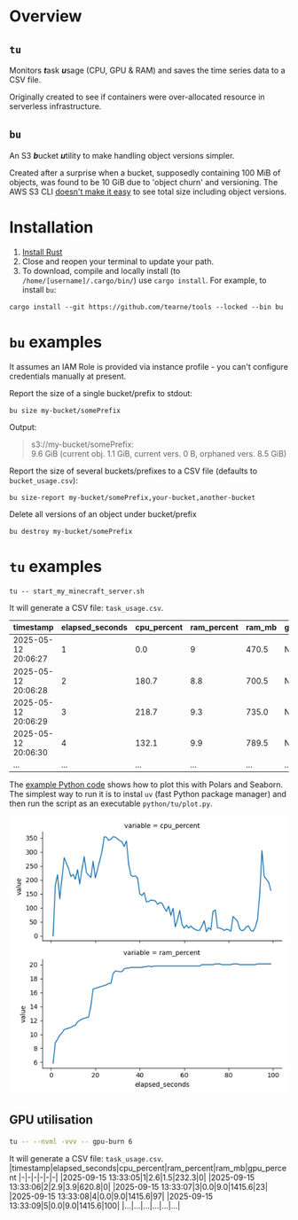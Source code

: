 # Overview
## `tu`
Monitors ***t***ask ***u***sage (CPU, GPU & RAM) and saves the time series data to a CSV file.

Originally created to see if containers were over-allocated resource in serverless infrastructure.

## `bu`
An S3 ***b***ucket ***u***tility to make handling object versions simpler.

Created after a surprise when a bucket, supposedly containing 100 MiB of objects, was found to be 10 GiB due to 'object churn' and versioning.  The AWS S3 CLI [doesn't make it easy]([url](https://serverfault.com/questions/84815/how-can-i-get-the-size-of-an-amazon-s3-bucket)) to see total size including object versions.

# Installation

1. [Install Rust](https://rustup.rs/)
1. Close and reopen your terminal to update your path.
1. To download, compile and locally install (to `/home/[username]/.cargo/bin/`) use `cargo install`.  For example, to install `bu`:
```
cargo install --git https://github.com/tearne/tools --locked --bin bu
```

# `bu` examples
It assumes an IAM Role is provided via instance profile - you can't configure credentials manually at present.

Report the size of a single bucket/prefix to stdout:
```
bu size my-bucket/somePrefix
```
Output:
> s3://my-bucket/somePrefix:  
9.6 GiB (current obj. 1.1 GiB, current vers. 0 B, orphaned vers. 8.5 GiB)

Report the size of several buckets/prefixes to a CSV file (defaults to `bucket_usage.csv`):
```
bu size-report my-bucket/somePrefix,your-bucket,another-bucket
```

Delete all versions of an object under bucket/prefix
```
bu destroy my-bucket/somePrefix
```

# `tu` examples
```
tu -- start_my_minecraft_server.sh
```
It will generate a CSV file: `task_usage.csv`.

|timestamp|elapsed_seconds|cpu_percent|ram_percent|ram_mb|gpu_percent
|-|-|-|-|-|-|
|2025-05-12 20:06:27|1|0.0|9|470.5|NA|
|2025-05-12 20:06:28|2|180.7|8.8|700.5|NA|
|2025-05-12 20:06:29|3|218.7|9.3|735.0|NA|
|2025-05-12 20:06:30|4|132.1|9.9|789.5|NA|
|...|...|...|...|...|...|

The [example Python code](./python/tu/plot.py) shows how to plot this with Polars and Seaborn.  The simplest way to run it is to instal `uv` (fast Python package manager) and then run the script as an executable `python/tu/plot.py`.

![graph](./python/tu/seaborn_plot.png)

## GPU utilisation
```sh
tu -- --nvml -vvv -- gpu-burn 6
```
It will generate a CSV file: `task_usage.csv`.
|timestamp|elapsed_seconds|cpu_percent|ram_percent|ram_mb|gpu_percent
|-|-|-|-|-|-|
|2025-09-15 13:33:05|1|2.6|1.5|232.3|0|
|2025-09-15 13:33:06|2|2.9|3.9|620.8|0|
|2025-09-15 13:33:07|3|0.0|9.0|1415.6|23|
|2025-09-15 13:33:08|4|0.0|9.0|1415.6|97|
|2025-09-15 13:33:09|5|0.0|9.0|1415.6|100|
|...|...|...|...|...|...|

